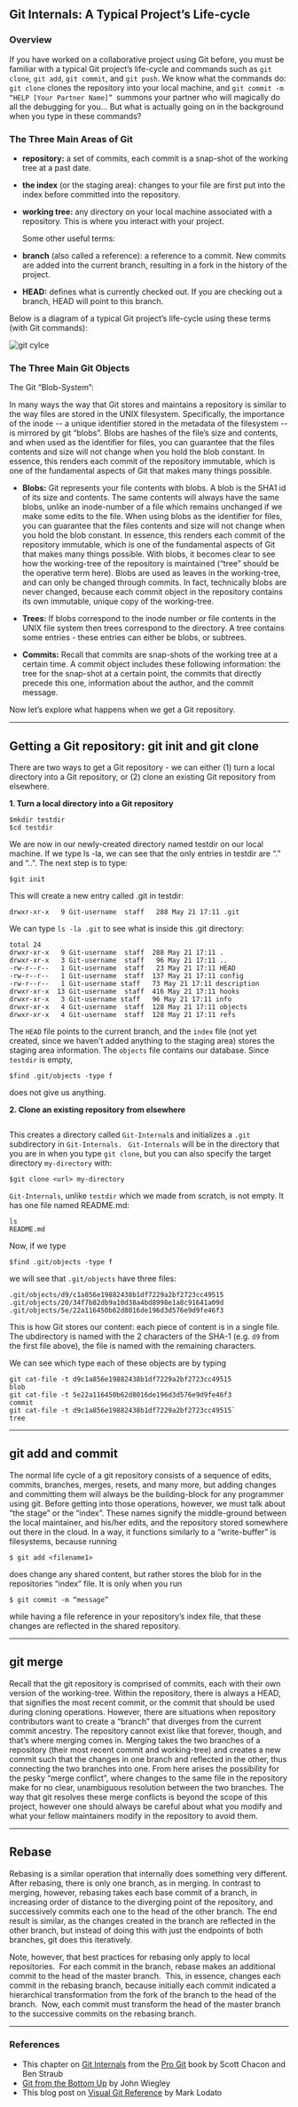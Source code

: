 ## Git Internals: A Typical Project’s Life-cycle
### Overview
If you have worked on a collaborative project using Git before, you must be familiar with a typical Git project’s life-cycle and commands such as `git clone`, `git add`, `git commit`, and `git push`. We know what the commands do: `git clone` clones the repository into your local machine, and `git commit -m “HELP [Your Partner Name]” `summons your partner who will magically do all the debugging for you… But what is actually going on in the background when you type in these commands?

### The Three Main Areas of Git
- **repository:** a set of commits, each commit is a snap-shot of the working tree at a past date.
- **the index** (or the staging area): changes to your file are first put into the index before committed into the repository.
- **working tree:** any directory on your local machine associated with a repository. This is where you interact with your project.

  Some other useful terms:
- **branch** (also called a reference): a reference to a commit. New commits are added into the current branch, resulting in a fork in the history of the project.
- **HEAD:** defines what is currently checked out. If you are checking out a branch, HEAD will point to this branch.

Below is a diagram of a typical Git project’s life-cycle using these terms (with Git commands):

![git cylce](./git-cycle.png)

### The Three Main Git Objects

The Git “Blob-System”:

In many ways the way that Git stores and maintains a repository is similar to the way files are stored in the UNIX filesystem.  Specifically, the importance of the inode -- a unique identifier stored in the metadata of the filesystem -- is mirrored by git “blobs”.  Blobs are hashes of the file’s size and contents, and when used as the identifier for files, you can guarantee that the files contents and size will not change when you hold the blob constant.  In essence, this renders each commit of the repository immutable, which is one of the fundamental aspects of Git that makes many things possible.


- **Blobs:**
Git represents your file contents with blobs.
A blob is the SHA1 id of its size and contents. The same contents will always have the same blobs, unlike an inode-number of a file which remains unchanged if we make some edits to the file.
When using blobs as the identifier for files, you can guarantee that the files contents and size will not change when you hold the blob constant.  In essence, this renders each commit of the repository immutable, which is one of the fundamental aspects of Git that makes many things possible.
With blobs, it becomes clear to see how the working-tree of the repository is maintained (“tree” should be the operative term here).  Blobs are used as leaves in the working-tree, and can only be changed through commits.  In fact, technically blobs are never changed, because each commit object in the repository contains its own immutable, unique copy of the working-tree.

- **Trees:**
If blobs correspond to the inode number or file contents in the UNIX file system then trees correspond to the directory. A tree contains some entries - these entries can either be blobs, or subtrees.

- **Commits:**
Recall that commits are snap-shots of the working tree at a certain time. A commit object includes these following information: the tree for the snap-shot at a certain point, the commits that directly precede this one, information about the author, and the commit message.

Now let’s explore what happens when we get a Git repository.
***

## Getting a Git repository: git init and git clone

There are two ways to get a Git repository - we can either (1) turn a local directory into a Git repository, or (2) clone an existing Git repository from elsewhere.

**1. Turn a local directory into a Git repository**

```
$mkdir testdir
$cd testdir
```

We are now in our newly-created directory named testdir on our local machine. If we type ls -la, we can see that the only entries in testdir are “.” and “..”. The next step is to type:

```
$git init
```

This will create a new entry called .git in testdir:

```
drwxr-xr-x   9 Git-username  staff   288 May 21 17:11 .git
```

We can type `ls -la .git` to see what is inside this .git directory:

```
total 24
drwxr-xr-x   9 Git-username  staff  288 May 21 17:11 .
drwxr-xr-x   3 Git-username  staff   96 May 21 17:11 ..
-rw-r--r--   1 Git-username  staff   23 May 21 17:11 HEAD
-rw-r--r--   1 Git-username  staff  137 May 21 17:11 config
-rw-r--r--   1 Git-username staff   73 May 21 17:11 description
drwxr-xr-x  13 Git-username  staff  416 May 21 17:11 hooks
drwxr-xr-x   3 Git-username staff   96 May 21 17:11 info
drwxr-xr-x   4 Git-username  staff  128 May 21 17:11 objects
drwxr-xr-x   4 Git-username  staff  128 May 21 17:11 refs
```

The `HEAD` file points to the current branch, and the `index` file (not yet created, since we haven't added anything to the staging area) stores the staging area information. The `objects` file contains our database. Since `testdir` is empty,

```
$find .git/objects -type f
```

does not give us anything.


**2. Clone an existing repository from elsewhere**

```$git clone https://github.com/trangqngo/Git-Internals.git
```

This creates a directory called `Git-Internal`s and initializes a `.git` subdirectory in `Git-Internals. `
`Git-Internals` will be in the directory that you are in when you type `git clone`, but you can also specify the target directory `my-directory` with:

```
$git clone <url> my-directory
```

`Git-Internals`, unlike `testdir` which we made from scratch, is not empty. It has one file named README.md:

```
ls
README.md
```

Now, if we type

```
$find .git/objects -type f
```

we will see that `.git/objects` have three files:

```
.git/objects/d9/c1a856e19882438b1df7229a2bf2723cc49515
.git/objects/20/34f7b82db9a10d38a4bd8998e1a8c91641a09d
.git/objects/5e/22a116450b62d8016de196d3d576e9d9fe46f3
```

This is how Git stores our content: each piece of content is in a single file. The ubdirectory is named with the 2 characters of the SHA-1 (e.g. `d9` from the first file above), the file is named with the remaining characters.

We can see which type each of these objects are by typing

```
git cat-file -t d9c1a856e19882438b1df7229a2bf2723cc49515
blob
git cat-file -t 5e22a116450b62d8016de196d3d576e9d9fe46f3
commit
git cat-file -t d9c1a856e19882438b1df7229a2bf2723cc49515`
tree
```

***
## git add and commit

The normal life cycle of a git repository consists of a sequence of edits, commits, branches, merges, resets, and many more, but adding changes and committing them will always be the building-block for any programmer using git.  Before getting into those operations, however, we must talk about “the stage” or the “index”.  These names signify the middle-ground between the local maintainer, and his/her edits, and the repository stored somewhere out there in the cloud.  In a way, it functions similarly to a “write-buffer” is filesystems, because running

```
$ git add <filename1>
```

does change any shared content, but rather stores the blob for <filename1> in the repositories “index” file.  It is only when you run

```
$ git commit -m “message”
```

while having a file reference in your repository’s index file, that these changes are reflected in the shared repository.
***
## git merge

Recall that the git repository is comprised of commits, each with their own version of the working-tree.  Within the repository, there is always a HEAD, that signifies the most recent commit, or the commit that should be used during cloning operations.  However, there are situations when repository contributors want to create a “branch” that diverges from the current commit ancestry.  The repository cannot exist like that forever, though, and that’s where merging comes in.  Merging takes the two branches of a repository (their most recent commit and working-tree) and creates a new commit such that the changes in one branch and reflected in the other, thus connecting the two branches into one.  From here arises the possibility for the pesky “merge conflict”, where changes to the same file in the repository make for no clear, unambiguous resolution between the two branches.  The way that git resolves these merge conflicts is beyond the scope of this project, however one should always be careful about what you modify and what your fellow maintainers modify in the repository to avoid them.

***
## Rebase
Rebasing is a similar operation that internally does something very different.  After rebasing, there is only one branch, as in merging.  In contrast to merging, however, rebasing takes each base commit of a branch, in increasing order of distance to the diverging point of the repository, and successively commits each one to the head of the other branch.  The end result is similar, as the changes created in the branch are reflected in the other branch, but instead of doing this with just the endpoints of both branches, git does this iteratively.

Note, however, that best practices for rebasing only apply to local repositories.  For each commit in the branch, rebase makes an additional commit to the head of the master branch.  This, in essence, changes each commit in the rebasing branch, because initially each commit indicated a hierarchical transformation from the fork of the branch to the head of the branch.  Now, each commit must transform the head of the master branch to the successive commits on the rebasing branch.
***
### References
- This chapter on [Git Internals](https://git-scm.com/book/en/v2/Git-Internals-Plumbing-and-Porcelain) from the [Pro Git](https://git-scm.com/book/en/v2) book by Scott Chacon and Ben Straub
- [Git from the Bottom Up](https://jwiegley.github.io/git-from-the-bottom-up/) by John Wiegley
-   This blog post on [Visual Git Reference](https://marklodato.github.io/visual-git-guide/index-en.html) by Mark Lodato
